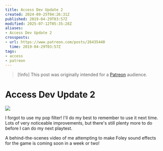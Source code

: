 ```yaml
---
title: Access Dev Update 2
created: 2024-09-25T04:26:31Z
published: 2019-04-29T03:57Z
modified: 2025-07-12T05:35:28Z
aliases:
- Access Dev Update 2
crossposts:
- url: https://www.patreon.com/posts/26435440
  time: 2019-04-29T03:57Z
tags:
- access
- patreon
---
```


> [!info]
> This post was originally intended for a [Patreon](../tags/patreon.md) audience.

# Access Dev Update 2

![](https://vimeo.com/573303919)

I forgot to use my pop filter! I'll do my best to remember to use it next time. Lots of very noticeable improvements, but there's still plenty more to do before I can do my next playtest.

A behind-the-scenes video of me attempting to make Foley sound effects for the game is coming soon in a week or two!
